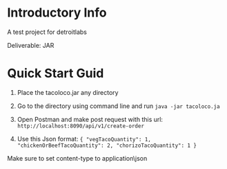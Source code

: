# Introductory Info
A test project for detroitlabs 

Deliverable: JAR

# Quick Start Guid
1. Place the tacoloco.jar any directory

2. Go to the directory using command line and run `java -jar tacoloco.ja`

3. Open Postman and make post request with this url: `http://localhost:8090/api/v1/create-order`

4. Use this Json format: 
`{
	"vegTacoQuantity": 1,
	"chickenOrBeefTacoQuantity": 2,
	"chorizoTacoQuantity": 1
}`

Make sure to set content-type to application\json
